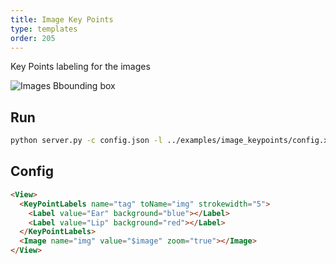 ```yaml
---
title: Image Key Points
type: templates
order: 205
---
```


Key Points labeling for the images

<img src="/images/screens/image_keypoints.png" class="img-template-example" title="Images Bbounding box" />

## Run

```bash
python server.py -c config.json -l ../examples/image_keypoints/config.xml -i ../examples/image_keypoints/tasks.json -o output
```

## Config 

```html
<View>
  <KeyPointLabels name="tag" toName="img" strokewidth="5">
    <Label value="Ear" background="blue"></Label>
    <Label value="Lip" background="red"></Label>
  </KeyPointLabels>
  <Image name="img" value="$image" zoom="true"></Image>
</View>
```
